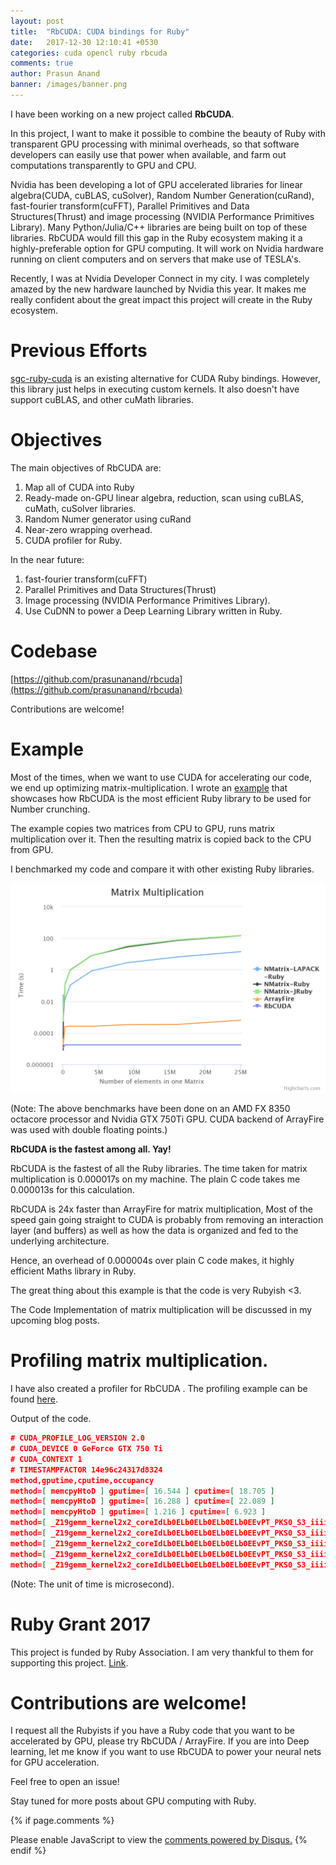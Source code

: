 ```yaml
---
layout: post
title:  "RbCUDA: CUDA bindings for Ruby"
date:   2017-12-30 12:10:41 +0530
categories: cuda opencl ruby rbcuda
comments: true
author: Prasun Anand
banner: /images/banner.png
---
```


I have been working on a new project called **RbCUDA**.

In this project, I want to make it possible to combine the
beauty of Ruby with transparent GPU processing with minimal overheads, so that software developers can easily use
that power when available, and farm out computations transparently to GPU and CPU.

Nvidia has been developing a lot of GPU accelerated libraries for linear algebra(CUDA, cuBLAS, cuSolver), Random Number
Generation(cuRand), fast-fourier transform(cuFFT), Parallel Primitives and Data Structures(Thrust) and image processing
(NVIDIA Performance Primitives Library). Many Python/Julia/C++ libraries are being built on top of these libraries.
RbCUDA would fill this gap in the Ruby ecosystem making it a highly-preferable option for GPU computing.
It will work on Nvidia hardware running on client computers and on servers that make use of TESLA's.

Recently, I was at Nvidia Developer Connect in my city. I was completely amazed by the new hardware launched by Nvidia this year. It
makes me really confident about the great impact this project will create in the Ruby ecosystem.

# Previous Efforts

[sgc-ruby-cuda](https://github.com/xman/sgc-ruby-cuda) is an existing alternative for CUDA Ruby bindings. However, this library just helps in executing custom kernels.
It also doesn't have support cuBLAS, and other cuMath libraries.


# Objectives

The main objectives of RbCUDA are:

1. Map all of CUDA into Ruby
2. Ready-made on-GPU linear algebra, reduction, scan using cuBLAS, cuMath, cuSolver libraries.
3. Random Numer generator using cuRand
4. Near-zero wrapping overhead.
5. CUDA profiler for Ruby.

In the near future:

1. fast-fourier transform(cuFFT)
2. Parallel Primitives and Data Structures(Thrust)
3. Image processing (NVIDIA Performance Primitives Library).
4. Use CuDNN to power a Deep Learning Library written in Ruby.

# Codebase

[https://github.com/prasunanand/rbcuda](https://github.com/prasunanand/rbcuda)

Contributions are welcome!

# Example

Most of the times, when we want to use CUDA for accelerating our code, we end up optimizing matrix-multiplication.
I wrote an [example](https://github.com/prasunanand/rbcuda/blob/master/examples/matmul.rb) that showcases how RbCUDA
is the most efficient Ruby library to be used for Number crunching.

The example copies two matrices from CPU to GPU, runs matrix multiplication over it. Then the resulting matrix is copied
back to the CPU from GPU.

I benchmarked my code and compare it with other existing Ruby libraries.

![rbcuda_gemm](https://github.com/prasunanand/resume/blob/master/img/rbcuda/rbcuda_gemm.png?raw=true "Fig.1. Matrix Multiplication")

(Note: The above benchmarks have been done on an AMD FX 8350 octacore processor and Nvidia GTX 750Ti GPU.
CUDA backend of ArrayFire was used with double floating points.)

**RbCUDA is the fastest among all. Yay!**

RbCUDA is the fastest of all the Ruby libraries. The time taken for matrix multiplication is 0.000017s on my machine. The plain C code
takes me 0.000013s for this calculation.

RbCUDA is 24x faster than ArrayFire for matrix multiplication, Most of the speed gain going straight to CUDA is probably from
removing an interaction layer (and buffers) as well as how the data is organized and fed to the underlying architecture.

Hence, an overhead of 0.000004s over plain C code makes, it highly efficient Maths library in Ruby.

The great thing about this example is that the code is very Rubyish <3.

The Code Implementation of matrix multiplication will be discussed in my upcoming blog posts.


# Profiling matrix multiplication.

I have also created a profiler for RbCUDA . The profiling example can be found [here](https://github.com/prasunanand/rbcuda/blob/master/examples/profiler.rb).

Output of the code.

```json
# CUDA_PROFILE_LOG_VERSION 2.0
# CUDA_DEVICE 0 GeForce GTX 750 Ti
# CUDA_CONTEXT 1
# TIMESTAMPFACTOR 14e96c24317d8324
method,gputime,cputime,occupancy
method=[ memcpyHtoD ] gputime=[ 16.544 ] cputime=[ 18.705 ]
method=[ memcpyHtoD ] gputime=[ 16.288 ] cputime=[ 22.089 ]
method=[ memcpyHtoD ] gputime=[ 1.216 ] cputime=[ 6.923 ]
method=[ _Z19gemm_kernel2x2_coreIdLb0ELb0ELb0ELb0ELb0EEvPT_PKS0_S3_iiiiiiS1_S1_S0_S0_i ] gputime=[ 76.736 ] cputime=[ 11.967 ] occupancy=[ 0.469 ]
method=[ _Z19gemm_kernel2x2_coreIdLb0ELb0ELb0ELb0ELb0EEvPT_PKS0_S3_iiiiiiS1_S1_S0_S0_i ] gputime=[ 73.024 ] cputime=[ 6.485 ] occupancy=[ 0.469 ]
method=[ _Z19gemm_kernel2x2_coreIdLb0ELb0ELb0ELb0ELb0EEvPT_PKS0_S3_iiiiiiS1_S1_S0_S0_i ] gputime=[ 72.928 ] cputime=[ 5.739 ] occupancy=[ 0.469 ]
method=[ _Z19gemm_kernel2x2_coreIdLb0ELb0ELb0ELb0ELb0EEvPT_PKS0_S3_iiiiiiS1_S1_S0_S0_i ] gputime=[ 72.928 ] cputime=[ 5.725 ] occupancy=[ 0.469 ]
method=[ _Z19gemm_kernel2x2_coreIdLb0ELb0ELb0ELb0ELb0EEvPT_PKS0_S3_iiiiiiS1_S1_S0_S0_i ] gputime=[ 72.896 ] cputime=[ 5.701 ] occupancy=[ 0.469 ]
```
(Note: The unit of time is microsecond).



# Ruby Grant 2017

This project is funded by Ruby Association. I am very thankful to them for supporting this project.
[Link](http://www.ruby.or.jp/en/news/20171206).

# Contributions are welcome!

I request all the Rubyists if you have a Ruby code that you want to be accelerated by GPU, please try RbCUDA / ArrayFire. If you are
into Deep learning, let me know if you want to use RbCUDA to power your neural nets for GPU acceleration.

Feel free to open an issue!

Stay tuned for more posts about GPU computing with Ruby.

{% if page.comments %}
<div id="disqus_thread"></div>
<script>
/**
* RECOMMENDED CONFIGURATION VARIABLES: EDIT AND UNCOMMENT THE SECTION BELOW TO INSERT DYNAMIC VALUES FROM YOUR PLATFORM OR CMS.
* LEARN WHY DEFINING THESE VARIABLES IS IMPORTANT: https://disqus.com/admin/universalcode/#configuration-variables
*/
/*
var disqus_config = function () {
this.page.url = PAGE_URL; // Replace PAGE_URL with your page's canonical URL variable
this.page.identifier = PAGE_IDENTIFIER; // Replace PAGE_IDENTIFIER with your page's unique identifier variable
};
*/
(function() { // DON'T EDIT BELOW THIS LINE
var d = document, s = d.createElement('script');

s.src = '//prasunanandblog.disqus.com/embed.js';

s.setAttribute('data-timestamp', +new Date());
(d.head || d.body).appendChild(s);
})();
</script>
<noscript>Please enable JavaScript to view the <a href="https://disqus.com/?ref_noscript" rel="nofollow">comments powered by Disqus.</a></noscript>
{% endif %}
